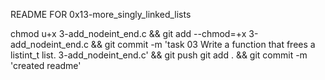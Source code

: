 README FOR 0x13-more_singly_linked_lists

chmod u+x 3-add_nodeint_end.c && git add --chmod=+x 3-add_nodeint_end.c && git commit -m 'task 03 Write a function that frees a listint_t list. 3-add_nodeint_end.c' && git push
git add . && git commit -m 'created readme'